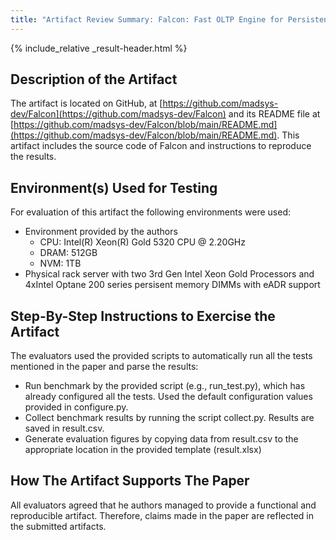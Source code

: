 ```yaml
---
title: "Artifact Review Summary: Falcon: Fast OLTP Engine for Persistent Cache and Non-Volatile Memory"
---
```


{% include_relative _result-header.html %}

## Description of the Artifact

The artifact is located on GitHub, at [https://github.com/madsys-dev/Falcon](https://github.com/madsys-dev/Falcon) and its README file at [https://github.com/madsys-dev/Falcon/blob/main/README.md](https://github.com/madsys-dev/Falcon/blob/main/README.md).
This artifact includes the source code of Falcon and instructions to reproduce the results.

## Environment(s) Used for Testing

For evaluation of this artifact the following environments were used:
* Environment provided by the authors
	* CPU: Intel(R) Xeon(R) Gold 5320 CPU @ 2.20GHz
	* DRAM: 512GB
	* NVM: 1TB
* Physical rack server with two 3rd Gen Intel Xeon Gold Processors and 4xIntel Optane 200 series persisent memory DIMMs with eADR support


## Step-By-Step Instructions to Exercise the Artifact

The evaluators used the provided scripts to automatically run all the tests mentioned in the paper and parse the results:
* Run benchmark by the provided script (e.g., run_test.py), which has already configured all the tests. Used the default configuration values provided in configure.py.
* Collect benchmark results by running the script collect.py. Results are saved in result.csv.
* Generate evaluation figures by copying data from result.csv to the appropriate location in the provided template (result.xlsx)


## How The Artifact Supports The Paper

All evaluators agreed that he authors managed to provide a functional and reproducible artifact. Therefore, claims made in the paper are reflected in the submitted artifacts.